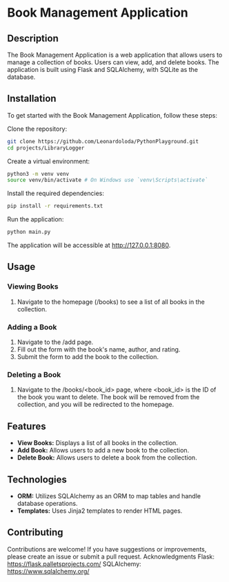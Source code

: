# Book Management Application

## Description

The Book Management Application is a web application that allows users to manage a collection of books. Users can view,
add, and delete books. The application is built using Flask and SQLAlchemy, with SQLite as the database.

## Installation

To get started with the Book Management Application, follow these steps:

Clone the repository:

```bash
git clone https://github.com/Leonardoloda/PythonPlayground.git
cd projects/LibraryLogger
```

Create a virtual environment:

```bash
python3 -m venv venv
source venv/bin/activate # On Windows use `venv\Scripts\activate`
```

Install the required dependencies:

```bash
pip install -r requirements.txt
```

Run the application:

```bash
python main.py
```

The application will be accessible at http://127.0.0.1:8080.

## Usage

### Viewing Books

1. Navigate to the homepage (/books) to see a list of all books in the collection.

### Adding a Book

1. Navigate to the /add page.
2. Fill out the form with the book's name, author, and rating.
3. Submit the form to add the book to the collection.

### Deleting a Book

1. Navigate to the /books/<book_id> page, where <book_id> is the ID of the book you want to delete.
   The book will be removed from the collection, and you will be redirected to the homepage.

## Features

- **View Books:** Displays a list of all books in the collection.
- **Add Book:** Allows users to add a new book to the collection.
- **Delete Book:** Allows users to delete a book from the collection.

## Technologies

- **ORM:** Utilizes SQLAlchemy as an ORM to map tables and handle database operations.
- **Templates:** Uses Jinja2 templates to render HTML pages.

## Contributing

Contributions are welcome! If you have suggestions or improvements, please create an issue or submit a pull request.
Acknowledgments
Flask: https://flask.palletsprojects.com/
SQLAlchemy: https://www.sqlalchemy.org/